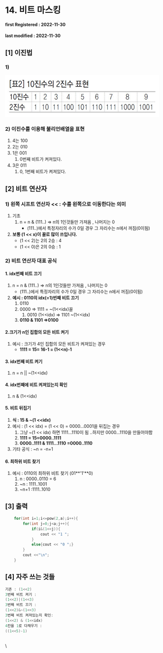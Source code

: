 # 14. 비트 마스킹

#### **first Registered : 2022-11-30**

#### last modified : **2022-11-30**

## \[1] 이진법

### 1)

![](<.gitbook/assets/image (1) (1).png>)

### 2) 이진수를 이용해 불리언배열을 표현

1. 4는 100
2. 2는 010
3. 1은 001
   1. 0번째 비트가 켜져있다.
4. 3은 011
   1. 0, 1번째 비트가 켜져있다.

## \[2] 비트 연산자

### 1) **왼쪽 시프트 연산자 << : 수를 왼쪽으로 이동한다는 의미**

1. 기초
   1. n = n & (111..) => n의 1인것들만 가져옴 , 나머지는 0
      * (111..)에서 특정자리의 수가 0일 경우 그 자리수는 n에서 꺼짐(0이됨)
2. **보통 (1 << x)이 꼴로 많이 쓰입니다.**
   * (1 << 2)는 2의 2승 : 4
   * (1 << 0)은 2의 0승 : 1

### 2) 비트 연산자 대표 공식

#### **1. idx번째 비트 끄기**

1. n = n & (111..) => n의 1인것들만 가져옴 , 나머지는 0
   * (111..)에서 특정자리의 수가 0일 경우 그 자리수는 n에서 꺼짐(0이됨)
2. **예시 : 0110의 idx(=1)번째 비트 끄기**
   1. 0110
   2. 0000 => 1111 = \~(1<\<idx)꼴
      1. 0010 (1<\<idx) => 1101 \~(1<\<idx)
   3. **0110 & 1101 =>0100**

#### 2.크기가 n인 집합의 모든 비트 켜기

1. 예시 : 크기가 4인 집합의 모든 비트가 켜져있는 경우
   * **1111 = 15= 16-1 = (1<\<n)-1**

#### **3. idx번째 비트 켜기**

1. n = n || \~(1<\<idx)

#### **4. idx번째에 비트 켜져있는지 확인**&#x20;

1. n & (1<\<idx)

#### **5. 비트 뒤집기**&#x20;

1. **식 : 15 & \~(1 <\<idx)**
2. 예시 : (1 << idx) = (1 << 0) = 0000...0001을 뒤집는 경우
   1. 그냥 \~(1 << idx) 하면 1111...1110이 됨 ..하지만 0000...1110을 만들어야함&#x20;
   2. **1111 = 15=0000..1111**&#x20;
   3. **0000..1111 & 1111...1110 =0000..1110**
3. &#x20;기타 공식 : \~n = -n+1

#### 6. 최하위 비트 찾기

1. 예시 : 0110의 최하위 비트 찾기 (01**'1'**0)
   1. n : 0000..0110 = 6
   2. \~n : 1111..1001
   3. \~n+1 :1111..1010

## \[3] 출력

```cpp
    for(int i=1;i<=pow(2,a);i++){
        for(int j=0;j<a;j++){
            if(i&(1<<j)){
                cout << "1 "; 
            }
            else{cout << "0 ";}
        }
        cout <<"\n";
    }
```

## \[4] 자주 쓰는 것들

```cpp
기존 : (1<<2)
3번째 비트 켜기 :
(1<<2)|(1<<3)
3번째 비트 끄기 :
(1<<2)&~(1<<3)
3번째 비트 켜져있는지 확인:
(1<<2) & (1<<idx)
4칸을 1로 다채우기 :
((1<<5)-1)
```



\
\
